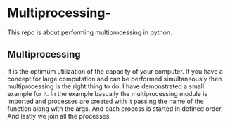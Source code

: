 # Multiprocessing-
This repo is about performing multiprocessing in python.

## Multiprocessing
It is the optimum utilization of the capacity of your computer. If you have a concept for large computation and can be performed simultaneously then multiprocessing is the right 
thing to do. 
I have demonstrated a small example for it. 
In the example bascally the multiprocessing module is imported and processes are created with it passing the name of the function
along with the args. 
And each process is started in defined order. 
And lastly we join all the processes.
